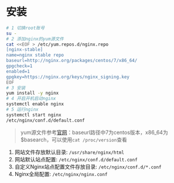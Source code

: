 # 安装

``` sh
# 1 切换root账号
su -
# 2 添加nginx的yum源文件
cat <<EOF > /etc/yum.repos.d/nginx.repo
[nginx-stable]
name=nginx stable repo
baseurl=http://nginx.org/packages/centos/7/x86_64/
gpgcheck=1
enabled=1
gpgkey=https://nginx.org/keys/nginx_signing.key
EOF
# 3 安装
yum install -y nginx
# 4 开启开机启动nginx
systemctl enable nginx
# 5 运行nginx
systemctl start nginx
/etc/nginx/conf.d/default.conf
```

> yum源文件参考[官网](http://nginx.org/en/linux_packages.html#RHEL-CentOS)：baseurl路径中7为centos版本，x86_64为$basearch，可以使用`cat /proc/version`查看

1. 网站文件存放默认目录: `/usr/share/nginx/html`
2. 网站默认站点配置: `/etc/nginx/conf.d/default.conf`
3. 自定义Nginx站点配置文件存放目录: `/etc/nginx/conf.d/*.conf`
4. Nginx全局配置: `/etc/nginx/nginx.conf`